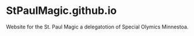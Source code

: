 # StPaulMagic.github.io
Website for the St. Paul Magic a delegatotion of Special Olymics Minnestoa.
